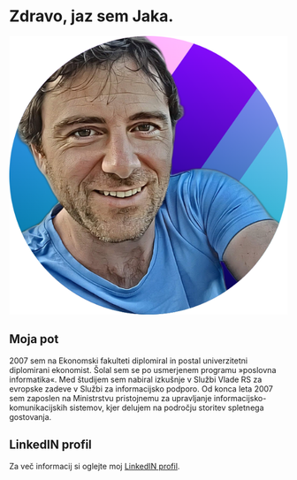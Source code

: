 # Zdravo, jaz sem Jaka.

![Jaka](img/jaka.png)

## Moja pot

2007 sem na Ekonomski fakulteti diplomiral in postal univerzitetni diplomirani ekonomist. Šolal sem se po usmerjenem programu »poslovna informatika«. Med študijem sem nabiral izkušnje v Službi Vlade RS za evropske zadeve v Službi za informacijsko podporo. Od konca leta 2007 sem zaposlen na Ministrstvu pristojnemu za upravljanje informacijsko-komunikacijskih sistemov, kjer delujem na področju storitev spletnega gostovanja.

## LinkedIN profil

Za več informacij si oglejte moj [LinkedIN profil](https://www.linkedin.com/in/ferjan/). 
